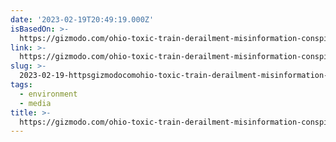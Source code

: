 ```yaml
---
date: '2023-02-19T20:49:19.000Z'
isBasedOn: >-
  https://gizmodo.com/ohio-toxic-train-derailment-misinformation-conspiracies-1850119412
link: >-
  https://gizmodo.com/ohio-toxic-train-derailment-misinformation-conspiracies-1850119412
slug: >-
  2023-02-19-httpsgizmodocomohio-toxic-train-derailment-misinformation-conspiracies-1850119412
tags:
  - environment
  - media
title: >-
  https://gizmodo.com/ohio-toxic-train-derailment-misinformation-conspiracies-1850119412
---
```


